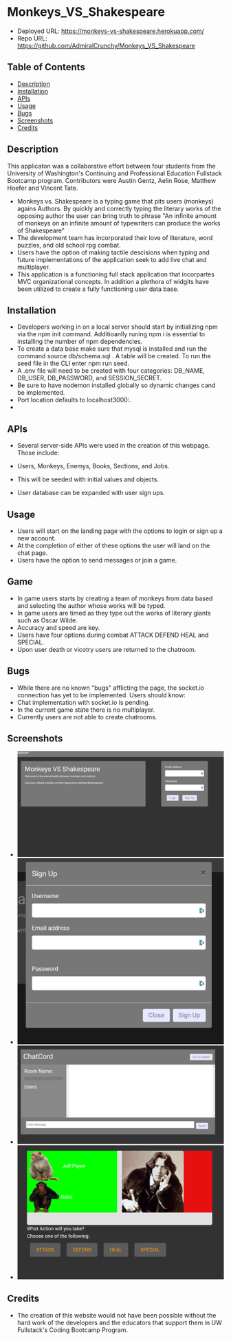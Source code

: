 # Monkeys_VS_Shakespeare

- Deployed URL: https://monkeys-vs-shakespeare.herokuapp.com/
- Repo URL: https://github.com/AdmiralCrunchy/Monkeys_VS_Shakespeare

## Table of Contents

- [Description](#description)
- [Installation](#installation)
- [APIs](#APIs)
- [Usage](#usage)
- [Bugs](#bugs)
- [Screenshots](#screenshots)
- [Credits](#credits)

## Description

This applicaton was a collaborative effort between four students from the University of Washington's Continuing and Professional Education Fullstack Bootcamp program. Contributors were Austin Gentz, Aelin Rose, Matthew Hoefer and Vincent Tate.

- Monkeys vs. Shakespeare is a typing game that pits users (monkeys) agains Authors. By quickly and correctly typing the literary works of the opposing author the user can bring truth to phrase "An infinite amount of monkeys on an infinite amount of typewriters can produce the works of Shakespeare"
- The development team has incorporated their love of literature, word puzzles, and old school rpg combat.
- Users have the option of making tactile descisions when typing and future implementations of the application seek to add live chat and multiplayer. 
- This application is a functioning full stack application that incorpartes MVC organizational concepts. In addition a plethora of widgits have been utilized to create a fully functioning user data base.

## Installation

- Developers working in on a local server should start by initializing npm via the npm init command. Additioanlly runing npm i is essential to installing the number of npm dependencies. 
- To create a data base make sure that mysql is installed and run the command source db/schema.sql . A table will be created. To run the seed file in the CLI enter npm run seed.
- A .env file will need to be created with four categories: DB_NAME, DB_USER, DB_PASSWORD, and SESSION_SECRET. 
- Be sure to have nodemon installed globally so dynamic changes cand be implemented.
- Port location defaults to localhost3000:.
- 

## APIs

- Several server-side APIs were used in the creation of this webpage. Those include:

- Users, Monkeys, Enemys, Books, Sections, and Jobs.
- This will be seeded with initial values and objects.
- User database can be expanded with user sign ups. 

## Usage

- Users will start on the landing page with the options to login or sign up a new account.
- At the completion of either of these options the user will land on the chat page. 
- Users have the option to send messages or join a game.

## Game

- In game users starts by creating a team of monkeys from data based and selecting the author whose works will be typed.
- In game users are timed as they type out the works of literary giants such as Oscar Wilde.
- Accuracy and speed are key.
- Users have four options during combat ATTACK DEFEND HEAL and SPECIAL.
- Upon user death or vicotry users are returned to the chatroom. 

## Bugs

- While there are no known "bugs" afflicting the page, the socket.io connection has yet to be implemented. Users should know:
- Chat implementation with socket.io is pending.
- In the current game state there is no multiplayer.
- Currently users are not able to create chatrooms.

## Screenshots

- ![Alt= Monkeys vs Shakespeare landing page](public\images\screenshots\screenshot1.PNG)
- ![Alt= Sign up Modal](public\images\screenshots\screenshot2.PNG)
- ![Alt= Chat page](public\images\screenshots\screenshot3.PNG)
- ![Alt= Game in progress](public\images\screenshots\screenshot4.PNG)


## Credits

- The creation of this website would not have been possible without the hard work of the developers and the educators that support them in UW Fullstack's Coding Bootcamp Program.
